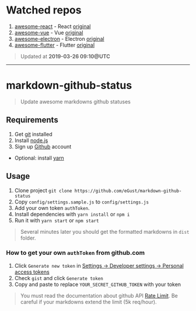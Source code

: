 # Watched repos

1. [awesome-react](dist/enaqx/awesome-react) - React [original](https://github.com/enaqx/awesome-react)
1. [awesome-vue](dist/vuejs/awesome-vue) - Vue [original](https://github.com/vuejs/awesome-vue)
1. [awesome-electron](dist/sindresorhus/awesome-electron) - Electron [original](https://github.com/sindresorhus/awesome-electron)
1. [awesome-flutter](dist/Solido/awesome-flutter) - Flutter [original](https://github.com/Solido/awesome-flutter)

> Updated at **2019-03-26 09:10@UTC**

---

# markdown-github-status

> Update awesome markdowns github statuses

## Requirements

1. Get [git](https://git-scm.com/) installed
1. Install [node.js](https://nodejs.org)
1. Sign up [Github](https://github.com) account
* Optional: install [yarn](https://yarnpkg.com)

## Usage

1. Clone project `git clone https://github.com/eGust/markdown-github-status`
1. Copy `config/settings.sample.js` to `config/settings.js`
1. Add your own token `authToken`.
1. Install dependencies with `yarn install` or `npm i`
1. Run it with `yarn start` or `npm start`

> Several minutes later you should get the formatted markdowns in `dist` folder.

### How to get your own `authToken` from github.com

1. Click `Generate new token` in [Settings -> Developer settings -> Personal access tokens](https://github.com/settings/tokens)
1. Check `gist` and click `Generate token`
1. Copy and paste to replace `YOUR_SECRET_GITHUB_TOKEN` with your token

> You must read the documentation about github API [Rate Limit](https://developer.github.com/v3/rate_limit/). Be careful if your markdowns extend the limit (5k req/hour).

